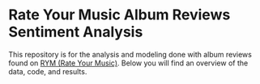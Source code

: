# Rate Your Music Album Reviews Sentiment Analysis

This repository is for the analysis and modeling done with album reviews found on [RYM (Rate Your Music)](https://rateyourmusic.com/). Below you will find an overview of the data, code, and results.

